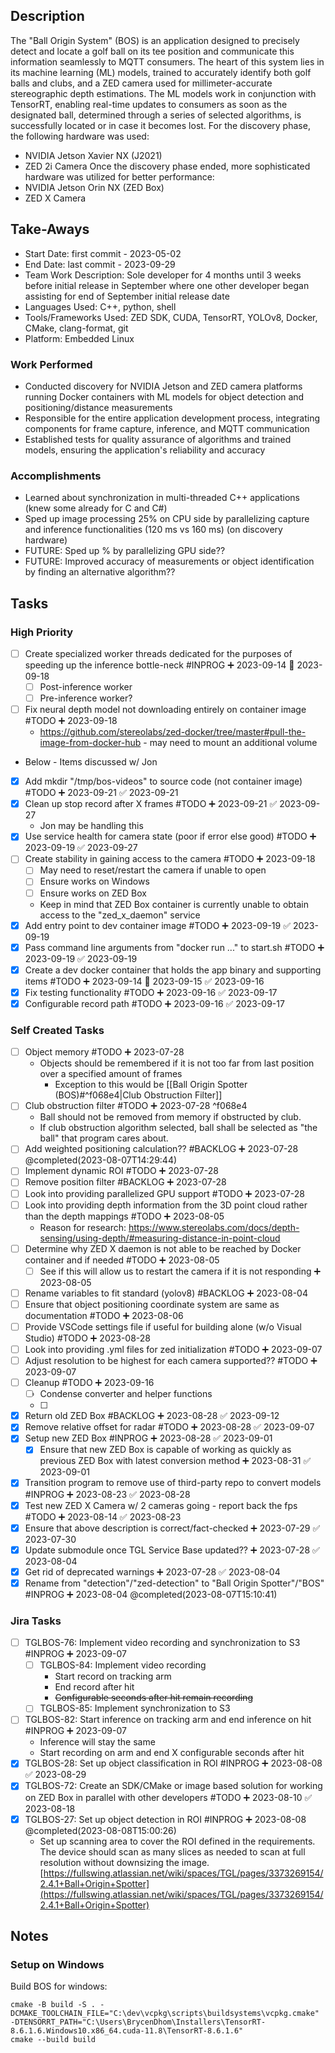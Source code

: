## Description
The "Ball Origin System" (BOS) is an application designed to precisely detect and locate a golf ball on its tee position and communicate this information seamlessly to MQTT consumers. The heart of this system lies in its machine learning (ML) models, trained to accurately identify both golf balls and clubs, and a ZED camera used for millimeter-accurate stereographic depth estimations. The ML models work in conjunction with TensorRT, enabling real-time updates to consumers as soon as the designated ball, determined through a series of selected algorithms, is successfully located or in case it becomes lost. For the discovery phase, the following hardware was used:
* NVIDIA Jetson Xavier NX (J2021)
* ZED 2i Camera
Once the discovery phase ended, more sophisticated hardware was utilized for better performance:
* NVIDIA Jetson Orin NX (ZED Box)
* ZED X Camera

## Take-Aways
* Start Date: first commit - 2023-05-02
* End Date: last commit - 2023-09-29
* Team Work Description: Sole developer for 4 months until 3 weeks before initial release in September where one other developer began assisting for end of September initial release date
* Languages Used: C++, python, shell
* Tools/Frameworks Used: ZED SDK, CUDA, TensorRT, YOLOv8, Docker, CMake, clang-format, git
* Platform: Embedded Linux

### Work Performed
* Conducted discovery for NVIDIA Jetson and ZED camera platforms running Docker containers with ML models for object detection and positioning/distance measurements
* Responsible for the entire application development process, integrating components for frame capture, inference, and MQTT communication
* Established tests for quality assurance of algorithms and trained models, ensuring the application's reliability and accuracy

### Accomplishments
* Learned about synchronization in multi-threaded C++ applications (knew some already for C and C#)
* Sped up image processing 25% on CPU side by parallelizing capture and inference functionalities (120 ms vs 160 ms) (on discovery hardware)
* FUTURE: Sped up % by parallelizing GPU side??
* FUTURE: Improved accuracy of measurements or object identification by finding an alternative algorithm??

## Tasks

### High Priority
- [ ] Create specialized worker threads dedicated for the purposes of speeding up the inference bottle-neck  #INPROG  ➕ 2023-09-14 📅 2023-09-18 
	- [ ] Post-inference worker
	- [ ] Pre-inference worker?
- [ ] Fix neural depth model not downloading entirely on container image #TODO ➕ 2023-09-18
	- https://github.com/stereolabs/zed-docker/tree/master#pull-the-image-from-docker-hub - may need to mount an additional volume
- Below - Items discussed w/ Jon
- [x] Add mkdir "/tmp/bos-videos" to source code (not container image) #TODO ➕ 2023-09-21 ✅ 2023-09-21
- [x] Clean up stop record after X frames #TODO ➕ 2023-09-21 ✅ 2023-09-27
	- Jon may be handling this
- [x] Use service health for camera state (poor if error else good) #TODO ➕ 2023-09-19 ✅ 2023-09-27
- [ ] Create stability in gaining access to the camera #TODO ➕ 2023-09-18 
	- [ ] May need to reset/restart the camera if unable to open
	- [ ] Ensure works on Windows
	- [ ] Ensure works on ZED Box
	- Keep in mind that ZED Box container is currently unable to obtain access to the "zed_x_daemon" service
- [x] Add entry point to dev container image #TODO ➕ 2023-09-19 ✅ 2023-09-19
- [x] Pass command line arguments from "docker run ..." to start.sh #TODO ➕ 2023-09-19 ✅ 2023-09-19
- [x] Create a dev docker container that holds the app binary and supporting items #TODO ➕ 2023-09-14 📅 2023-09-15 ✅ 2023-09-16
- [x] Fix testing functionality #TODO ➕ 2023-09-16 ✅ 2023-09-17
- [x] Configurable record path #TODO ➕ 2023-09-16 ✅ 2023-09-17

### Self Created Tasks
- [ ] Object memory #TODO ➕ 2023-07-28 
	* Objects should be remembered if it is not too far from last position over a specified amount of frames
		* Exception to this would be [[Ball Origin Spotter (BOS)#^f068e4|Club Obstruction Filter]]
- [ ] Club obstruction filter #TODO ➕ 2023-07-28  ^f068e4
	* Ball should not be removed from memory if obstructed by club.
	* If club obstruction algorithm selected, ball shall be selected as "the ball" that program cares about.
- [ ] Add weighted positioning calculation?? #BACKLOG  ➕ 2023-07-28 @completed(2023-08-07T14:29:44)
- [ ] Implement dynamic ROI #TODO ➕ 2023-07-28 
- [ ] Remove position filter #BACKLOG ➕ 2023-07-28 
- [ ] Look into providing parallelized GPU support #TODO ➕ 2023-07-28
- [ ] Look into providing depth information from the 3D point cloud rather than the depth mappings #TODO ➕ 2023-08-05 
	* Reason for research: https://www.stereolabs.com/docs/depth-sensing/using-depth/#measuring-distance-in-point-cloud
- [ ] Determine why ZED X daemon is not able to be reached by Docker container and if needed #TODO ➕ 2023-08-05 
	- [ ] See if this will allow us to restart the camera if it is not responding ➕ 2023-08-05
- [ ] Rename variables to fit standard (yolov8) #BACKLOG ➕ 2023-08-04
- [ ] Ensure that object positioning coordinate system are same as documentation #TODO ➕ 2023-08-06 
- [ ] Provide VSCode settings file if useful for building alone (w/o Visual Studio) #TODO ➕ 2023-08-28
- [ ] Look into providing .yml files for zed initialization #TODO ➕ 2023-09-07
- [ ] Adjust resolution to be highest for each camera supported?? #TODO ➕ 2023-09-07
- [ ] Cleanup #TODO ➕ 2023-09-16 
	- [ ] Condense converter and helper functions
	- [ ] 
- [x] Return old ZED Box #BACKLOG ➕ 2023-08-28 ✅ 2023-09-12
- [x] Remove relative offset for radar #TODO ➕ 2023-08-28 ✅ 2023-09-07
- [x] Setup new ZED Box #INPROG ➕ 2023-08-28 ✅ 2023-09-01
	- [x] Ensure that new ZED Box is capable of working as quickly as previous ZED Box with latest conversion method ➕ 2023-08-31 ✅ 2023-09-01
- [x] Transition program to remove use of third-party repo to convert models #INPROG ➕ 2023-08-23 ✅ 2023-08-28
- [x] Test new ZED X Camera w/ 2 cameras going - report back the fps #TODO ➕ 2023-08-14 ✅ 2023-08-23
- [x] Ensure that above description is correct/fact-checked ➕ 2023-07-29 ✅ 2023-07-30
- [x] Update submodule once TGL Service Base updated?? ➕ 2023-07-28 ✅ 2023-08-04
- [x] Get rid of deprecated warnings ➕ 2023-07-28 ✅ 2023-08-04
- [x] Rename from "detection"/"zed-detection" to "Ball Origin Spotter"/"BOS" #INPROG ➕ 2023-08-04 @completed(2023-08-07T15:10:41)

### Jira Tasks
- [ ] TGLBOS-76: Implement video recording and synchronization to S3 #INPROG ➕ 2023-09-07
	- [ ] TGLBOS-84: Implement video recording
		- Start record on tracking arm
		- End record after hit
		- ~~Configurable seconds after hit remain recording~~
	- [ ] TGLBOS-85: Implement synchronization to S3
- [ ] TGLBOS-82: Start inference on tracking arm and end inference on hit #INPROG ➕ 2023-09-07 
	- Inference will stay the same
	- Start recording on arm and end X configurable seconds after hit
- [x] TGLBOS-28: Set up object classification in ROI #INPROG ➕ 2023-08-08 ✅ 2023-08-29
- [x] TGLBOS-72: Create an SDK/CMake or image based solution for working on ZED Box in parallel with other developers #TODO ➕ 2023-08-10 ✅ 2023-08-18
- [x] TGLBOS-27: Set up object detection in ROI #INPROG ➕ 2023-08-08 @completed(2023-08-08T15:00:26)
	- Set up scanning area to cover the ROI defined in the requirements. The device should scan as many slices as needed to scan at full resolution without downsizing the image. [https://fullswing.atlassian.net/wiki/spaces/TGL/pages/3373269154/2.4.1+Ball+Origin+Spotter](https://fullswing.atlassian.net/wiki/spaces/TGL/pages/3373269154/2.4.1+Ball+Origin+Spotter)

## Notes
### Setup on Windows
Build BOS for windows:
``` shell
cmake -B build -S . -DCMAKE_TOOLCHAIN_FILE="C:\dev\vcpkg\scripts\buildsystems\vcpkg.cmake" -DTENSORRT_PATH="C:\Users\BrycenDhom\Installers\TensorRT-8.6.1.6.Windows10.x86_64.cuda-11.8\TensorRT-8.6.1.6"
cmake --build build
```
